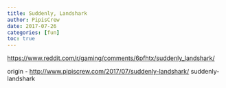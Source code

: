 ```yaml
---
title: Suddenly, Landshark
author: PipisCrew
date: 2017-07-26
categories: [fun]
toc: true
---
```


https://www.reddit.com/r/gaming/comments/6pfhtx/suddenly_landshark/

origin - http://www.pipiscrew.com/2017/07/suddenly-landshark/ suddenly-landshark